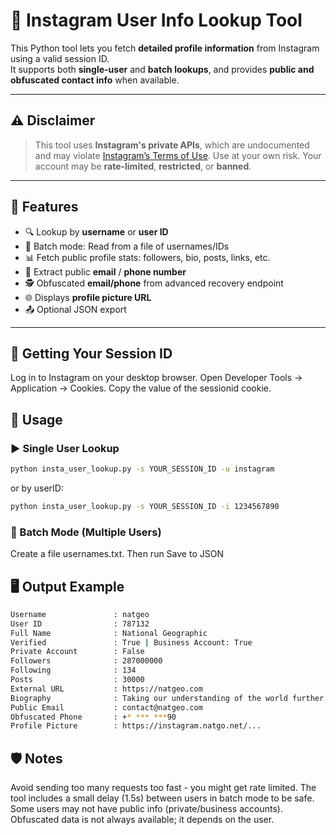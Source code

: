 # 📸 Instagram User Info Lookup Tool

This Python tool lets you fetch **detailed profile information** from Instagram using a valid session ID.  
It supports both **single-user** and **batch lookups**, and provides **public and obfuscated contact info** when available.

---

## ⚠️ Disclaimer

> This tool uses **Instagram's private APIs**, which are undocumented and may violate [Instagram’s Terms of Use](https://help.instagram.com/581066165581870). Use at your own risk. Your account may be **rate-limited**, **restricted**, or **banned**.

---

## 🚀 Features

- 🔍 Lookup by **username** or **user ID**
- 📂 Batch mode: Read from a file of usernames/IDs
- 📊 Fetch public profile stats: followers, bio, posts, links, etc.
- 🔐 Extract public **email** / **phone number**
- 🕵️ Obfuscated **email/phone** from advanced recovery endpoint
- 🌐 Displays **profile picture URL**
- 📤 Optional JSON export

---


## 🔑 Getting Your Session ID
Log in to Instagram on your desktop browser.
Open Developer Tools → Application → Cookies.
Copy the value of the sessionid cookie.

## 🧪 Usage
### ▶️ Single User Lookup
```bash
python insta_user_lookup.py -s YOUR_SESSION_ID -u instagram
```
or by userID:
```bash
python insta_user_lookup.py -s YOUR_SESSION_ID -i 1234567890
```

### 📁 Batch Mode (Multiple Users)
Create a file usernames.txt.
Then run
Save to JSON

## 🖥 Output Example
```bash
Username               : natgeo
User ID                : 787132
Full Name              : National Geographic
Verified               : True | Business Account: True
Private Account        : False
Followers              : 287000000
Following              : 134
Posts                  : 30000
External URL           : https://natgeo.com
Biography              : Taking our understanding of the world further...
Public Email           : contact@natgeo.com
Obfuscated Phone       : +* *** ***90
Profile Picture        : https://instagram.natgo.net/...
```
## 🛡 Notes
Avoid sending too many requests too fast - you might get rate limited.
The tool includes a small delay (1.5s) between users in batch mode to be safe.
Some users may not have public info (private/business accounts).
Obfuscated data is not always available; it depends on the user.


